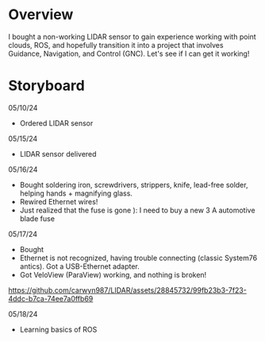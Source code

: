 # Overview

I bought a non-working LIDAR sensor to gain experience working with point clouds, ROS, and hopefully transition it into a project that involves Guidance, Navigation, and Control (GNC). Let's see if I can get it working!

# Storyboard

05/10/24

 - Ordered LIDAR sensor

05/15/24

 - LIDAR sensor delivered

05/16/24

 - Bought soldering iron, screwdrivers, strippers, knife, lead-free solder, helping hands + magnifying glass.
 - Rewired Ethernet wires!
 - Just realized that the fuse is gone ): I need to buy a new 3 A automotive blade fuse

05/17/24

 - Bought 
 - Ethernet is not recognized, having trouble connecting (classic System76 antics). Got a USB-Ethernet adapter.
 - Got VeloView (ParaView) working, and nothing is broken!

https://github.com/carwyn987/LIDAR/assets/28845732/99fb23b3-7f23-4ddc-b7ca-74ee7a0ffb69

05/18/24

 - Learning basics of ROS